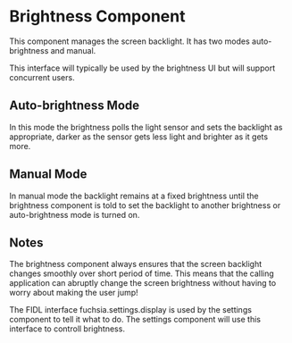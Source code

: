 # Brightness Component #

This component manages the screen backlight. It has two modes
auto-brightness and manual.

This interface will typically be used by the brightness UI but will
support concurrent users.

## Auto-brightness Mode ##
In this mode the brightness polls the light sensor and sets the
backlight as appropriate, darker as the sensor gets less light and
brighter as it gets more.

## Manual Mode ##
In manual mode the backlight remains at a fixed brightness until the
brightness component is told to set the backlight to another brightness
or auto-brightness mode is turned on.

## Notes ##
The brightness component always ensures that the screen backlight
changes smoothly over short period of time. This means that the
calling application can abruptly change the screen brightness
without having to worry about making the user jump!

The FIDL interface fuchsia.settings.display is used by the settings
component to tell it what to do. The settings component will use this
interface to controll brightness.

